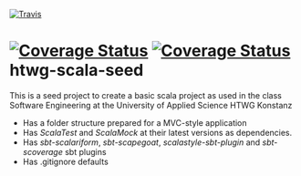 [![Travis](https://travis-ci.org/judiet/juraePuzz.svg?branch=master)]()

[![Coverage Status](https://coveralls.io/repos/github/judiet/juraePuzz/badge.svg?branch=master)](https://coveralls.io/github/judiet/juraePuzz?branch=master)
[![Coverage Status](https://coveralls.io/repos/github/judiet/juraePuzz/badge.svg)](https://coveralls.io/github/judiet/juraePuzz)
htwg-scala-seed
=========================

This is a seed project to create a basic scala project as used in the
class Software Engineering at the University of Applied Science HTWG Konstanz

* Has a folder structure prepared for a MVC-style application
* Has *ScalaTest* and *ScalaMock* at their latest versions as dependencies.
* Has *sbt-scalariform*, *sbt-scapegoat*, *scalastyle-sbt-plugin* and *sbt-scoverage* sbt plugins
* Has .gitignore defaults
